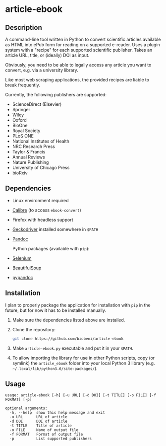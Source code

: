 article-ebook
============

Description
-----------

A command-line tool written in Python to convert scientific articles available as HTML into ePub form for reading on a supported e-reader. 
Uses a plugin system with a "recipe" for each supported scientific publisher.
Takes an article URL, title, or (ideally) DOI as input.

Obviously, you need to be able to legally access any article you want to convert, e.g. via a university library.

Like most web scraping applications, the provided recipes are liable to break frequently.

Currently, the following publishers are supported:

* ScienceDirect (Elsevier)
* Springer
* Wiley
* Oxford
* BioOne
* Royal Society
* PLoS ONE
* National Institutes of Health
* NRC Research Press
* Taylor & Francis
* Annual Reviews
* Nature Publishing
* University of Chicago Press
* bioRxiv

Dependencies
------------

* Linux environment required
* [Calibre](https://calibre-ebook.com/) (to access `ebook-convert`)
* Firefox with headless support
* [Geckodriver](https://github.com/mozilla/geckodriver/releases) installed somewhere in `$PATH`
* [Pandoc](http://pandoc.org/)

    Python packages (available with `pip`):

* [Selenium](http://selenium-python.readthedocs.io/)
* [BeautifulSoup](https://www.crummy.com/software/BeautifulSoup/bs4/doc/)
* [pypandoc](https://github.com/bebraw/pypandoc)

Installation
------------

I plan to properly package the application for installation with `pip` in the future, but for now it has to be installed manually.

1. Make sure the dependencies listed above are installed.

2. Clone the repository:

    ```sh
    git clone https://github.com/biobeni/article-ebook
    ```

3. Make `article-ebook.py` executable and put it in your `$PATH`.

4. To allow importing the library for use in other Python scripts, copy (or symlink) the `article_ebook` folder into your local Python 3 library (e.g. `~/.local/lib/python3.6/site-packages/`).

Usage
-----

```
usage: article-ebook [-h] [-u URL] [-d DOI] [-t TITLE] [-o FILE] [-f FORMAT] [-p]

optional arguments:
  -h, --help  show this help message and exit
  -u URL      URL of article
  -d DOI      DOI of article
  -t TITLE    Title of article
  -o FILE     Name of output file
  -f FORMAT   Format of output file
  -p          List supported publishers
```
